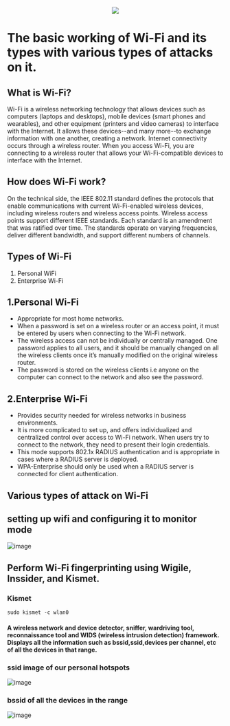 <p align="center">
  <img src="https://www.cisco.com/c/en/us/products/wireless/what-is-wifi/jcr:content/Grid/category_atl_d6eb/layout-category-atl/anchor_info_8bec.img.png/1638359791836.png"/> <br/>
</p>
          
# The basic working of Wi-Fi and its types with various types of attacks on it.

## What is Wi-Fi?
Wi-Fi is a wireless networking technology that allows devices such as computers (laptops and desktops), mobile devices (smart phones and wearables), and other equipment (printers and video cameras) to interface with the Internet. 
It allows these devices--and many more--to exchange information with one another, creating a network. Internet connectivity occurs through a wireless router. When you access Wi-Fi, you are connecting to a wireless router that allows your Wi-Fi-compatible devices to interface with the Internet.

## How does Wi-Fi work?
On the technical side, the IEEE 802.11 standard defines the protocols that enable communications with current Wi-Fi-enabled wireless devices, including wireless routers and wireless access points. Wireless access points support different IEEE standards.
Each standard is an amendment that was ratified over time. The standards operate on varying frequencies, deliver different bandwidth, and support different numbers of channels.

## Types of Wi-Fi
1. Personal WiFi
2. Enterprise Wi-Fi

## 1.Personal Wi-Fi
   - Appropriate for most home networks. 
   - When a password is set on a wireless router or an access point, it must be entered by users when connecting to the Wi-Fi network.
   - The wireless access can not be individually or centrally managed. One password applies to all users, and it should be manually changed on all the wireless clients once it’s manually modified on the original wireless router.
   - The password is stored on the wireless clients i.e anyone on the computer can connect to the network and also see the password.
 ## 2.Enterprise Wi-Fi
   - Provides security needed for wireless networks in business environments. 
   - It is more complicated to set up, and offers individualized and centralized control over access to Wi-Fi network. When users try to connect to the network, they need to present their login credentials.
   - This mode supports 802.1x RADIUS authentication and is appropriate in cases where a RADIUS server is deployed. 
   - WPA-Enterprise should only be used when a RADIUS server is connected for client authentication.

## Various types of attack on Wi-Fi

## setting up wifi and configuring it to monitor mode 

![image](https://user-images.githubusercontent.com/68326118/230085018-846fedf7-5883-4968-bb88-e99a0a89f4ed.png)

## Perform Wi-Fi fingerprinting using Wigile, Inssider, and Kismet.

### Kismet 
`sudo kismet -c wlan0`
 
####  A wireless network and device detector, sniffer, wardriving tool, reconnaissance tool and WIDS (wireless intrusion detection) framework. Displays all the information such as bssid,ssid,devices per channel, etc of all the devices in that range.
  
### ssid image of our personal hotspots 
![image](https://user-images.githubusercontent.com/68326118/230277751-378aead2-7b6d-4265-8827-225fb5148c0e.png)

### bssid of all the devices in the range
![image](https://user-images.githubusercontent.com/68326118/230278154-626833a7-3e83-45bf-978f-d6f69880eb16.png)

